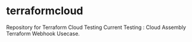 # terraformcloud
Repository for Terraform Cloud Testing 
    Current Testing : Cloud Assembly Terraform Webhook Usecase.
